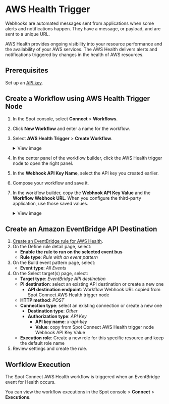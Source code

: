 <meta name="robots" content="noindex">

# AWS Health Trigger

Webhooks are automated messages sent from applications when some alerts and notifications happen. They have a message, or payload, and are sent to a unique URL.

AWS Health provides ongoing visibility into your resource performance and the availability of your AWS services. The AWS Health delivers alerts and notifications triggered by changes in the health of AWS resources.

## Prerequisites
Set up an [API key](spot-connect/integrations/apikeys).

## Create a Workflow using AWS Health Trigger Node
1. In the Spot console, select **Connect** > **Workflows**.  
2. Click **New Workflow** and enter a name for the workflow.
3. Select **AWS Health Trigger** > **Create Workflow**.

   <details>
   <summary markdown="span">View image</summary>
   <img width=900 src="/spot-connect/_media/general-webhook-integration-1.png" />

   </details>

4. In the center panel of the workflow builder, click the AWS Health trigger node to open the right panel.
5. In the **Webhook API Key Name**, select the API key you created earlier.  
6. Compose your workflow and save it.
7. In the workflow builder, copy the **Webhook API Key Value** and the **Workflow Webhook URL**. When you configure the third-party application, use those saved values.

   <details>
   <summary markdown="span">View image</summary>
    <img width="700" src="https://github.com/user-attachments/assets/94c4e7be-f3f6-42ba-8e5a-5ae1a2420ff2">

   </details>

## Create an Amazon EventBridge API Destination

1. [Create an EventBridge rule for AWS Health](https://docs.aws.amazon.com/health/latest/ug/cloudwatch-events-health.html#creating-event-bridge-events-rule-for-aws-health).
2. On the Define rule detail page, select:
    * **Enable the rule to run on the selected event bus**
    * **Rule type**: <i>Rule with an event pattern</i>
3. On the Build event pattern page, select:
    * **Event type**: <i>All Events</i>
4. On the Select target(s) page, select:
    * **Target type**: <i>EventBridge API destination</i>
    * **PI destination**: select an existing API destination or create a new one
       * **API destination endpoint**: Workflow Webhook URL copied from Spot Connect AWS Health trigger node
    * **HTTP method**: <i>POST</i>
    * **Connection type**: select an existing connection or create a new one
       * **Destination type**: <i>Other</i>
       * **Authorization type**: <i>API Key</i>
          * **API key name**: <i>x-api-key</i>
          * **Value**: copy from Spot Connect AWS Health trigger node Webhook API Key Value
    * **Execution role**: Create a new role for this specific resource and keep the default role name
  5. Review settings and create the rule.

## Worfklow Execution

The Spot Connect AWS Health workflow is triggered when an EventBridge event for Health occurs.

You can view the workflow executions in the Spot console > **Connect** > **Executions**.
